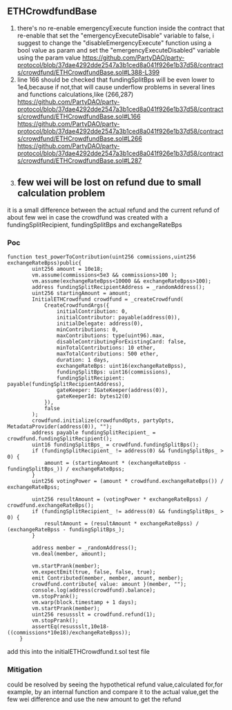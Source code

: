 ## ETHCrowdfundBase
1) there's no re-enable emergencyExecute function inside the contract that re-enable that set the "emergencyExecuteDisable" variable to false, i suggest to change the "disableEmergencyExecute" function using a bool value as param and set the "emergencyExecuteDisabled" variable using the param value
https://github.com/PartyDAO/party-protocol/blob/37dae4292dde2547a3b1ced8a041f926e1b37d58/contracts/crowdfund/ETHCrowdfundBase.sol#L388-L399
2) line 166 should be checked that fundingSplitBps will be even lower to 1e4,because if not,that will cause underflow problems in several lines and functions calculations,like (266,287)
https://github.com/PartyDAO/party-protocol/blob/37dae4292dde2547a3b1ced8a041f926e1b37d58/contracts/crowdfund/ETHCrowdfundBase.sol#L166
https://github.com/PartyDAO/party-protocol/blob/37dae4292dde2547a3b1ced8a041f926e1b37d58/contracts/crowdfund/ETHCrowdfundBase.sol#L266
https://github.com/PartyDAO/party-protocol/blob/37dae4292dde2547a3b1ced8a041f926e1b37d58/contracts/crowdfund/ETHCrowdfundBase.sol#L287
3) ## few wei will be lost on refund due to small calculation problem
it is a small difference between the actual refund and the current refund of about few wei in case the crowdfund was created with a fundingSplitRecipient, fundingSplitBps and exchangeRateBps
### Poc
```
function test_powerToContribution(uint256 commissions,uint256 exchangeRateBpss)public{
        uint256 amount = 10e18;
        vm.assume(commissions<5e3 && commissions>100 );
        vm.assume(exchangeRateBpss<10000 && exchangeRateBpss>100);
        address fundingSplitRecipientAddress = _randomAddress();
        uint256 startingAmount = amount;
        InitialETHCrowdfund crowdfund = _createCrowdfund(
            CreateCrowdfundArgs({
                initialContribution: 0,
                initialContributor: payable(address(0)),
                initialDelegate: address(0),
                minContributions: 0,
                maxContributions: type(uint96).max,
                disableContributingForExistingCard: false,
                minTotalContributions: 10 ether,
                maxTotalContributions: 500 ether,
                duration: 1 days,
                exchangeRateBps: uint16(exchangeRateBpss),
                fundingSplitBps: uint16(commissions),
                fundingSplitRecipient: payable(fundingSplitRecipientAddress),
                gateKeeper: IGateKeeper(address(0)),
                gateKeeperId: bytes12(0)
            }),
            false
        );
        crowdfund.initialize(crowdfundOpts, partyOpts, MetadataProvider(address(0)), "");
        address payable fundingSplitRecipient_ = crowdfund.fundingSplitRecipient();
        uint16 fundingSplitBps_ = crowdfund.fundingSplitBps();
        if (fundingSplitRecipient_ != address(0) && fundingSplitBps_ > 0) {
            amount = (startingAmount * (exchangeRateBpss - fundingSplitBps_)) / exchangeRateBpss;
        }
        uint256 votingPower = (amount * crowdfund.exchangeRateBps()) / exchangeRateBpss;

        uint256 resultAmount = (votingPower * exchangeRateBpss) / crowdfund.exchangeRateBps();
        if (fundingSplitRecipient_ != address(0) && fundingSplitBps_ > 0) {
            resultAmount = (resultAmount * exchangeRateBpss) / (exchangeRateBpss - fundingSplitBps_);
        }
        
        address member = _randomAddress();
        vm.deal(member, amount);

        vm.startPrank(member);
        vm.expectEmit(true, false, false, true);
        emit Contributed(member, member, amount, member);
        crowdfund.contribute{ value: amount }(member, "");
        console.log(address(crowdfund).balance);
        vm.stopPrank();
        vm.warp(block.timestamp + 1 days);
        vm.startPrank(member);
        uint256 resussslt = crowdfund.refund(1);
        vm.stopPrank();
        assertEq(resussslt,10e18-((commissions*10e18)/exchangeRateBpss));
    }
```
add this into the initialETHCrowdfund.t.sol test file
### Mitigation
could be resolved by seeing the hypothetical refund value,calculated for,for example, by an internal function and compare it to the actual value,get the few wei difference and use the new amount to get the refund